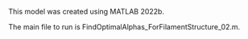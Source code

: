 This model was created using MATLAB 2022b.

The main file to run is FindOptimalAlphas_ForFilamentStructure_02.m.
